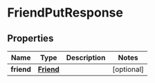 
# FriendPutResponse

## Properties
Name | Type | Description | Notes
------------ | ------------- | ------------- | -------------
**friend** | [**Friend**](Friend.md) |  |  [optional]



